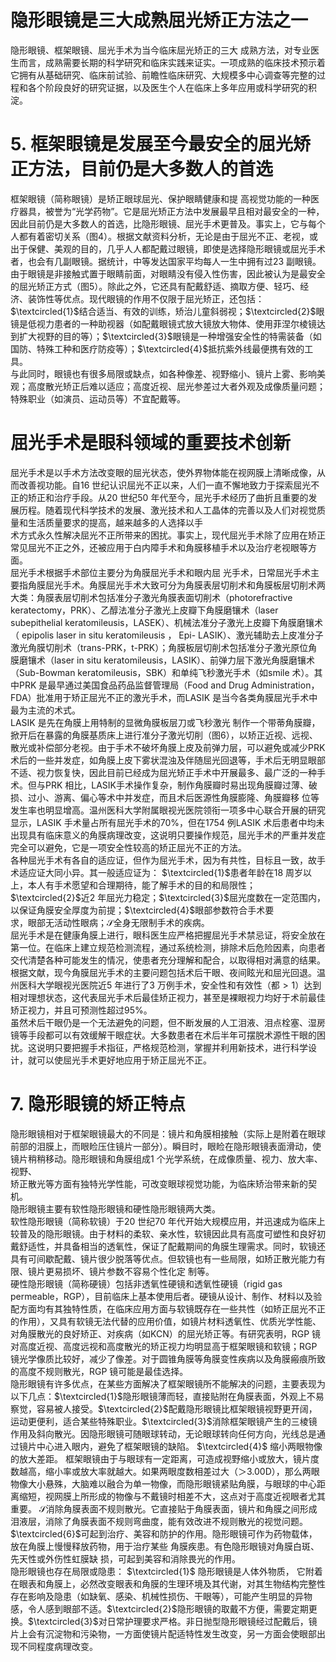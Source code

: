 # 隐形眼镜是三大成熟屈光矫正方法之一  
隐形眼镜、框架眼镜、屈光手术为当今临床屈光矫正的三大 成熟方法，对专业医生而言，成熟需要长期的科学研究和临床实践来证实。一项成熟的临床技术预示着它拥有从基础研究、临床前试验、前瞻性临床研究、大规模多中心调查等完整的过程和各个阶段良好的研究证据，以及医生个人在临床上多年应用或科学研究的积淀。  
# 5. 框架眼镜是发展至今最安全的屈光矫正方法，目前仍是大多数人的首选  
框架眼镜（简称眼镜）是矫正眼球屈光、保护眼睛健康和提 高视觉功能的一种医疗器具，被誉为“光学药物”。它是屈光矫正方法中发展最早且相对最安全的一种，因此目前仍是大多数人的首选，比隐形眼镜、屈光手术更普及。事实上，它与每个人都有着密切关系（图4）。根据文献资料分析，无论是由于屈光不正、老视，或出于保健、美观的目的，几乎人人都配戴过眼镜，即使是选择隐形眼镜或屈光手术者，也会有几副眼镜。据统计，中等发达国家平均每人一生中拥有过23 副眼镜。  
由于眼镜是非接触式置于眼睛前面，对眼睛没有侵入性伤害，因此被认为是最安全的屈光矫正方式（图5）。除此之外，它还具有配戴舒适、摘取方便、轻巧、经济、装饰性等优点。现代眼镜的作用不仅限于屈光矫正，还包括：$\textcircled{1}$结合适当、有效的训练，矫治儿童斜弱视；$\textcircled{2}$眼镜是低视力患者的一种助视器（如配戴眼镜式放大镜放大物体、使用菲涅尔棱镜达到扩大视野的目的等）；$\textcircled{3}$眼镜是一种增强安全性的特需装备（如国防、特殊工种和医疗防疫等）；$\textcircled{4}$抵抗紫外线最便携有效的工具。  
与此同时，眼镜也有很多局限或缺点，如各种像差、视野缩小、镜片上雾、影响美观；高度散光矫正后难以适应；高度近视、屈光参差过大者外观及成像质量问题；特殊职业（如演员、运动员等）不宜配戴等。  
#  屈光手术是眼科领域的重要技术创新  
屈光手术是以手术方法改变眼的屈光状态，使外界物体能在视网膜上清晰成像，从而改善视功能。自16 世纪认识屈光不正以来，人们一直不懈地致力于探索屈光不正的矫正和治疗手段。从20 世纪50 年代至今，屈光手术经历了曲折且重要的发展历程。随着现代科学技术的发展、激光技术和人工晶体的完善以及人们对视觉质量和生活质量要求的提高，越来越多的人选择以手  
术方式永久性解决屈光不正所带来的困扰。事实上，现代屈光手术除了应用在矫正常见屈光不正之外，还被应用于白内障手术和角膜移植手术以及治疗老视眼等方面。  
屈光手术根据手术部位主要分为角膜屈光手术和眼内屈 光手术，日常屈光手术主要指角膜屈光手术。角膜屈光手术大致可分为角膜表层切削术和角膜板层切削术两大类：角膜表层切削术包括准分子激光角膜表面切削术（photorefractive keratectomy，PRK）、乙醇法准分子激光上皮瓣下角膜磨镶术（laser subepithelial keratomileusis，LASEK）、机械法准分子激光上皮瓣下角膜磨镶术（ epipolis laser in situ keratomileusis ， Epi- LASIK）、激光辅助去上皮准分子激光角膜切削术（trans-PRK，t-PRK）；角膜板层切削术包括准分子激光原位角膜磨镶术（laser in situ keratomileusis，LASIK）、前弹力层下激光角膜磨镶术（Sub-Bowman keratomileusis，SBK）和单纯飞秒激光手术（如smile 术）。其中PRK 是最早通过美国食品药品监督管理局（Food and Drug Administration，FDA）批准用于矫正屈光不正的激光手术，而LASIK 是当今各类角膜屈光手术中最为主流的术式。  
LASIK  是先在角膜上用特制的显微角膜板层刀或飞秒激光 制作一个带蒂角膜瓣，掀开后在暴露的角膜基质床上进行准分子激光切削（图6），以矫正近视、远视、散光或补偿部分老视。由于手术不破坏角膜上皮及前弹力层，可以避免或减少PRK 术后的一些并发症，如角膜上皮下雾状混浊及伴随屈光回退等，手术后无明显眼部不适、视力恢复快，因此目前已经成为屈光矫正手术中开展最多、最广泛的一种手术。但与PRK 相比，LASIK手术操作复杂，制作角膜瓣时易出现角膜瓣过薄、破损、过小、游离、偏心等术中并发症，而且术后医源性角膜膨隆、角膜瓣移 位等发生率也明显增高。温州医科大学附属眼视光医院领衔一项多中心联合开展的研究显示，LASIK 手术量占所有屈光手术的$70\%$，但在1754 例LASIK 术后患者中均未出现具有临床意义的角膜病理改变，这说明只要操作规范，屈光手术的严重并发症完全可以避免，它是一项安全性较高的矫正屈光不正的方法。  
各种屈光手术有各自的适应证，但作为屈光手术，因为有共性，目标且一致，故手术适应证大同小异。其一般适应证为： $\textcircled{1}$患者年龄在18 周岁以上，本人有手术愿望和合理期待，能了解手术的目的和局限性；$\textcircled{2}$近2 年屈光力稳定；$\textcircled{3}$屈光度数在一定范围内，以保证角膜安全厚度为前提；$\textcircled{4}$眼部参数符合手术要  
求，眼部无活动性眼病；$\mathcal{S}$全身无限制手术的疾病。  
屈光手术是在健康角膜上进行，眼科医生应严格把握屈光手术禁忌证，将安全放在第一位。在临床上建立规范检测流程，通过系统检测，排除术后危险因素，向患者交代清楚各种可能发生的情况，使患者充分理解和配合，以取得相对满意的结果。  
根据文献，现今角膜屈光手术的主要问题包括术后干眼、夜间眩光和屈光回退。温州医科大学眼视光医院近5 年进行了3 万例手术，安全性和有效性（都$>1$）达到相对理想状态，这代表屈光手术后最佳矫正视力，甚至是裸眼视力均好于术前最佳矫正视力，并且可预测性超过$95\%$。  
虽然术后干眼仍是一个无法避免的问题，但不断发展的人工泪液、泪点栓塞、湿房镜等手段都可以有效缓解干眼症状。大多数患者在术后半年可摆脱术源性干眼的困扰。这说明只要把握手术指征，严格规范检测，掌握并利用新技术，进行科学设计，就可以使屈光手术更好地应用于矫正屈光不正。  
# 7. 隐形眼镜的矫正特点  
隐形眼镜相对于框架眼镜最大的不同是：镜片和角膜相接触（实际上是附着在眼球前部的泪膜上，而眼睑压住镜片一部分）。瞬目时，眼睑在隐形眼镜表面滑动，使镜片稍稍移动。隐形眼镜和角膜组成1 个光学系统，在成像质量、视力、放大率、视野、  
矫正散光等方面有独特光学性能，可改变眼球视觉功能，为临床矫治带来新的契机。  
隐形眼镜主要有软性隐形眼镜和硬性隐形眼镜两大类。  
软性隐形眼镜（简称软镜）于20 世纪70 年代开始大规模应用，并迅速成为临床上较普及的隐形眼镜。由于材料的柔软、亲水性，软镜因此具有高度可塑性和良好初戴舒适性，并具备相当的透氧性，保证了配戴期间的角膜生理需求。同时，软镜还具有可间歇配戴、镜片很少脱落等优点。但软镜也有一些局限，如矫正散光能力有限、镜片更易损坏、镜片参数不容易个性化定 制等。  
硬性隐形眼镜（简称硬镜）包括非透氧性硬镜和透氧性硬镜（rigid gas permeable，RGP），目前临床上基本使用后者。硬镜从设计、制作、材料以及验配方面均有其独特性质，在临床应用方面与软镜既存在一些共性（如矫正屈光不正的作用），又具有软镜无法代替的应用价值，如镜片材料透氧性、优质光学性能、对角膜散光的良好矫正、对疾病（如KCN）的屈光矫正等。有研究表明，RGP 镜对高度近视、高度远视和高度散光的矫正视力均明显高于框架眼镜和软镜；RGP 镜光学像质比较好，减少了像差。对于圆锥角膜等角膜变性疾病以及角膜瘢痕所致的高度不规则散光，RGP 镜可能是最佳选择。  
隐形眼镜有许多优点，在某些方面解决了框架眼镜所不能解决的问题，主要表现为以下几点：$\textcircled{1}$隐形眼镜薄而轻，直接贴附在角膜表面，外观上不易察觉，容易被人接受。$\textcircled{2}$配戴隐形眼镜比框架眼镜视野更开阔，运动更便利，适合某些特殊职业。$\textcircled{3}$消除框架眼镜产生的三棱镜作用及斜向散光。因隐形眼镜可随眼球转动，无论眼球转向任何方向，光线总是通过镜片中心进入眼内，避免了框架眼镜的缺陷。 $\textcircled{4}$ 缩小两眼物像的放大差距。 框架眼镜由于与眼球有一定距离，可造成视野缩小或放大，镜片度数越高，缩小率或放大率就越大。如果两眼度数相差过大（＞3.00D），那么两眼物像大小悬殊，大脑难以融合为单一物像，而隐形眼镜紧贴角膜，与眼球的中心距离缩短，视网膜上所形成的物像与不戴镜时相差不大，这点对于高度近视眼者尤其重要。 $\mathcal{S}$消除角膜表面不规则散光。它直接贴于角膜表面，镜片和角膜之间形成泪液层，消除了角膜表面不规则弯曲度，能有效改进不规则散光的视觉问题。$\textcircled{6}$可起到治疗、美容和防护的作用。隐形眼镜可作为药物载体，放在角膜上慢慢释放药物，用于治疗某些 角膜疾患。有色隐形眼镜对角膜白斑、先天性或外伤性虹膜缺 损，可起到美容和消除畏光的作用。  
隐形眼镜也存在局限或隐患： $\textcircled{1}$ 隐形眼镜是人体外物质， 它附着在眼表和角膜上，必然改变眼表和角膜的生理环境及其代谢，对其生物结构完整性存在影响及隐患（如缺氧、感染、机械性损伤、干眼等），可能产生明显的异物感，令人感到眼部不适。$\textcircled{2}$隐形眼镜的取戴不方便，需要定期更换。$\textcircled{3}$对日常护理要求严格。非日抛型隐形眼镜经过配戴后，镜片上会有沉淀物和污染物，一方面使镜片配适特性发生改变，另一方面会使眼部出现不同程度病理改变。  